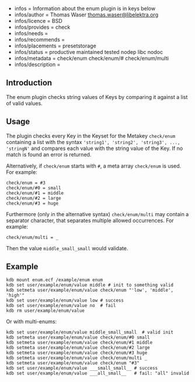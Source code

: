 - infos = Information about the enum plugin is in keys below
- infos/author = Thomas Waser <thomas.waser@libelektra.org>
- infos/licence = BSD
- infos/provides = check
- infos/needs =
- infos/recommends = 
- infos/placements = presetstorage
- infos/status = productive maintained tested nodep libc nodoc
- infos/metadata = check/enum check/enum/# check/enum/multi
- infos/description =

## Introduction ##

The enum plugin checks string values of Keys by comparing it against a list of valid values.

## Usage ##

The plugin checks every Key in the Keyset for the Metakey `check/enum` containing a list
with the syntax `'string1', 'string2', 'string3', ..., 'stringN'` and compares each 
value with the string value of the Key. If no match is found an error is returned.

Alternatively, if `check/enum` starts with `#`, a meta array `check/enum` is used.
For example:

```
check/enum = #3
check/enum/#0 = small
check/enum/#1 = middle
check/enum/#2 = large
check/enum/#3 = huge
```

Furthermore (only in the alternative syntax) `check/enum/multi` may contain a separator
character, that separates multiple allowed occurrences.
For example:

```
check/enum/multi = _
```

Then the value `middle_small_small` would validate.


## Example ##

	kdb mount enum.ecf /example/enum enum
	kdb set user/example/enum/value middle # init to something valid
	kdb setmeta user/example/enum/value check/enum "'low', 'middle', 'high'"
	kdb set user/example/enum/value low # success
	kdb set user/example/enum/value no  # fail
	kdb rm user/example/enum/value


Or with multi-enums:

	kdb set user/example/enum/value middle_small_small  # valid init
	kdb setmeta user/example/enum/value check/enum/#0 small
	kdb setmeta user/example/enum/value check/enum/#1 middle
	kdb setmeta user/example/enum/value check/enum/#2 large
	kdb setmeta user/example/enum/value check/enum/#3 huge
	kdb setmeta user/example/enum/value check/enum/multi _
	kdb setmeta user/example/enum/value check/enum "#3"
	kdb set user/example/enum/value ___small_small__ # success
	kdb set user/example/enum/value ___all_small__   # fail: "all" invalid

